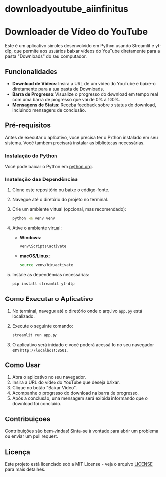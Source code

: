 # downloadyoutube_aiinfinitus
# Downloader de Vídeo do YouTube

Este é um aplicativo simples desenvolvido em Python usando Streamlit e yt-dlp, que permite aos usuários baixar vídeos do YouTube diretamente para a pasta "Downloads" do seu computador.

## Funcionalidades

- **Download de Vídeos**: Insira a URL de um vídeo do YouTube e baixe-o diretamente para a sua pasta de Downloads.
- **Barra de Progresso**: Visualize o progresso do download em tempo real com uma barra de progresso que vai de 0% a 100%.
- **Mensagens de Status**: Receba feedback sobre o status do download, incluindo mensagens de conclusão.

## Pré-requisitos

Antes de executar o aplicativo, você precisa ter o Python instalado em seu sistema. Você também precisará instalar as bibliotecas necessárias. 

### Instalação do Python

Você pode baixar o Python em [python.org](https://www.python.org/downloads/).

### Instalação das Dependências

1. Clone este repositório ou baixe o código-fonte.
2. Navegue até o diretório do projeto no terminal.
3. Crie um ambiente virtual (opcional, mas recomendado):

   ```bash
   python -m venv venv
   ```

4. Ative o ambiente virtual:

   - **Windows**:
     ```bash
     venv\Scripts\activate
     ```
   - **macOS/Linux**:
     ```bash
     source venv/bin/activate
     ```

5. Instale as dependências necessárias:

   ```bash
   pip install streamlit yt-dlp
   ```

## Como Executar o Aplicativo

1. No terminal, navegue até o diretório onde o arquivo `app.py` está localizado.
2. Execute o seguinte comando:

   ```bash
   streamlit run app.py
   ```

3. O aplicativo será iniciado e você poderá acessá-lo no seu navegador em `http://localhost:8501`.

## Como Usar

1. Abra o aplicativo no seu navegador.
2. Insira a URL do vídeo do YouTube que deseja baixar.
3. Clique no botão "Baixar Vídeo".
4. Acompanhe o progresso do download na barra de progresso.
5. Após a conclusão, uma mensagem será exibida informando que o download foi concluído.

## Contribuições

Contribuições são bem-vindas! Sinta-se à vontade para abrir um problema ou enviar um pull request.

## Licença

Este projeto está licenciado sob a MIT License - veja o arquivo [LICENSE](LICENSE) para mais detalhes.
